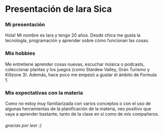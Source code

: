 # Presentación de Iara Sica

### Mi presentación
Hola! Mi nombre es Iara y tengo 20 años. Desde chica me gusta la tecnología, programación y aprender sobre cómo funcionan las cosas. 

### Mis hobbies
Me entretiene aprender cosas nuevas, escuchar música o podcasts, coleccionar plantas y los juegos (como Stardew Valley, Gran Turismo y Killzone 3). Además, hace poco me empezó a gustar el ámbito de Formula 1.

### Mis expectativas con la materia
Como no estoy muy familiarizada con varios conceptos o con el uso de algunas herramientas de la planificación de la materia, veo positivo que vaya a aprender bastante, tanto de la clase en sí como de mis compañeros. 

###### gracias por leer :)
